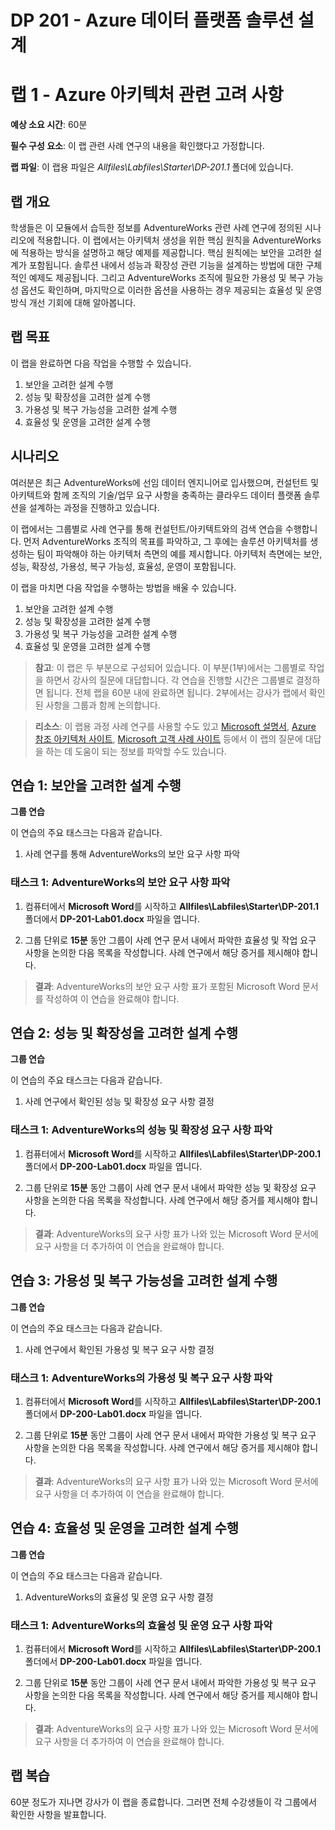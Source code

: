 ﻿---
lab:
    title: 'Azure 아키텍처 관련 고려 사항'
    module: '모듈 1: 데이터 플랫폼 아키텍처 고려 사항'
---

# DP 201 - Azure 데이터 플랫폼 솔루션 설계
# 랩 1 - Azure 아키텍처 관련 고려 사항

**예상 소요 시간**: 60분

**필수 구성 요소**: 이 랩 관련 사례 연구의 내용을 확인했다고 가정합니다.

**랩 파일**: 이 랩용 파일은 _Allfiles\Labfiles\Starter\DP-201.1_ 폴더에 있습니다.

## 랩 개요

학생들은 이 모듈에서 습득한 정보를 AdventureWorks 관련 사례 연구에 정의된 시나리오에 적용합니다. 이 랩에서는 아키텍처 생성을 위한 핵심 원칙을 AdventureWorks에 적용하는 방식을 설명하고 해당 예제를 제공합니다. 핵심 원칙에는 보안을 고려한 설계가 포함됩니다. 솔루션 내에서 성능과 확장성 관련 기능을 설계하는 방법에 대한 구체적인 예제도 제공됩니다. 그리고 AdventureWorks 조직에 필요한 가용성 및 복구 가능성 옵션도 확인하며, 마지막으로 이러한 옵션을 사용하는 경우 제공되는 효율성 및 운영 방식 개선 기회에 대해 알아봅니다.

## 랩 목표
  
이 랩을 완료하면 다음 작업을 수행할 수 있습니다.

1. 보안을 고려한 설계 수행
2. 성능 및 확장성을 고려한 설계 수행
3. 가용성 및 복구 가능성을 고려한 설계 수행
4. 효율성 및 운영을 고려한 설계 수행

## 시나리오
  
여러분은 최근 AdventureWorks에 선임 데이터 엔지니어로 입사했으며, 컨설턴트 및 아키텍트와 함께 조직의 기술/업무 요구 사항을 충족하는 클라우드 데이터 플랫폼 솔루션을 설계하는 과정을 진행하고 있습니다.

이 랩에서는 그룹별로 사례 연구를 통해 컨설턴트/아키텍트와의 검색 연습을 수행합니다. 먼저 AdventureWorks 조직의 목표를 파악하고, 그 후에는 솔루션 아키텍처를 생성하는 팀이 파악해야 하는 아키텍처 측면의 예를 제시합니다. 아키텍처 측면에는 보안, 성능, 확장성, 가용성, 복구 가능성, 효율성, 운영이 포함됩니다.

이 랩을 마치면 다음 작업을 수행하는 방법을 배울 수 있습니다.

1. 보안을 고려한 설계 수행
2. 성능 및 확장성을 고려한 설계 수행
3. 가용성 및 복구 가능성을 고려한 설계 수행
4. 효율성 및 운영을 고려한 설계 수행

>**참고**: 이 랩은 두 부분으로 구성되어 있습니다. 이 부분(1부)에서는 그룹별로 작업을 하면서 강사의 질문에 대답합니다. 각 연습을 진행할 시간은 그룹별로 결정하면 됩니다. 전체 랩을 60분 내에 완료하면 됩니다. 2부에서는 강사가 랩에서 확인된 사항을 그룹과 함께 논의합니다.

>**리소스**: 이 랩용 과정 사례 연구를 사용할 수도 있고 [Microsoft 설명서](https://docs.microsoft.com), [Azure 참조 아키텍처 사이트](https://docs.microsoft.com/ko-kr/azure/architecture/reference-architectures/), [Microsoft 고객 사례 사이트](https://customers.microsoft.com/) 등에서 이 랩의 질문에 대답을 하는 데 도움이 되는 정보를 파악할 수도 있습니다. 

## 연습 1: 보안을 고려한 설계 수행

**그룹 연습**
  
이 연습의 주요 태스크는 다음과 같습니다.

1. 사례 연구를 통해 AdventureWorks의 보안 요구 사항 파악

### 태스크 1: AdventureWorks의 보안 요구 사항 파악

1. 컴퓨터에서 **Microsoft Word**를 시작하고 **Allfiles\Labfiles\Starter\DP-201.1** 폴더에서 **DP-201-Lab01.docx** 파일을 엽니다.

1. 그룹 단위로 **15분** 동안 그룹이 사례 연구 문서 내에서 파악한 효율성 및 작업 요구 사항을 논의한 다음 목록을 작성합니다. 사례 연구에서 해당 증거를 제시해야 합니다.

> **결과**: AdventureWorks의 보안 요구 사항 표가 포함된 Microsoft Word 문서를 작성하여 이 연습을 완료해야 합니다.

## 연습 2: 성능 및 확장성을 고려한 설계 수행
  
**그룹 연습**
  
이 연습의 주요 태스크는 다음과 같습니다.

1. 사례 연구에서 확인된 성능 및 확장성 요구 사항 결정

### 태스크 1: AdventureWorks의 성능 및 확장성 요구 사항 파악

1. 컴퓨터에서 **Microsoft Word**를 시작하고 **Allfiles\Labfiles\Starter\DP-200.1** 폴더에서 **DP-200-Lab01.docx** 파일을 엽니다.

1. 그룹 단위로 **15분** 동안 그룹이 사례 연구 문서 내에서 파악한 성능 및 확장성 요구 사항을 논의한 다음 목록을 작성합니다. 사례 연구에서 해당 증거를 제시해야 합니다.

> **결과**: AdventureWorks의 요구 사항 표가 나와 있는 Microsoft Word 문서에 요구 사항을 더 추가하여 이 연습을 완료해야 합니다.

## 연습 3: 가용성 및 복구 가능성을 고려한 설계 수행
  
**그룹 연습**
  
이 연습의 주요 태스크는 다음과 같습니다.

1. 사례 연구에서 확인된 가용성 및 복구 요구 사항 결정

### 태스크 1: AdventureWorks의 가용성 및 복구 요구 사항 파악

1. 컴퓨터에서 **Microsoft Word**를 시작하고 **Allfiles\Labfiles\Starter\DP-200.1** 폴더에서 **DP-200-Lab01.docx** 파일을 엽니다.

1. 그룹 단위로 **15분** 동안 그룹이 사례 연구 문서 내에서 파악한 가용성 및 복구 요구 사항을 논의한 다음 목록을 작성합니다. 사례 연구에서 해당 증거를 제시해야 합니다.

> **결과**: AdventureWorks의 요구 사항 표가 나와 있는 Microsoft Word 문서에 요구 사항을 더 추가하여 이 연습을 완료해야 합니다.

## 연습 4: 효율성 및 운영을 고려한 설계 수행
  
**그룹 연습**
  
이 연습의 주요 태스크는 다음과 같습니다.

1. AdventureWorks의 효율성 및 운영 요구 사항 결정

### 태스크 1: AdventureWorks의 효율성 및 운영 요구 사항 파악

1. 컴퓨터에서 **Microsoft Word**를 시작하고 **Allfiles\Labfiles\Starter\DP-200.1** 폴더에서 **DP-200-Lab01.docx** 파일을 엽니다.

1. 그룹 단위로 **15분** 동안 그룹이 사례 연구 문서 내에서 파악한 가용성 및 복구 요구 사항을 논의한 다음 목록을 작성합니다. 사례 연구에서 해당 증거를 제시해야 합니다.

> **결과**: AdventureWorks의 요구 사항 표가 나와 있는 Microsoft Word 문서에 요구 사항을 더 추가하여 이 연습을 완료해야 합니다.

## 랩 복습

60분 정도가 지나면 강사가 이 랩을 종료합니다. 그러면 전체 수강생들이 각 그룹에서 확인한 사항을 발표합니다.